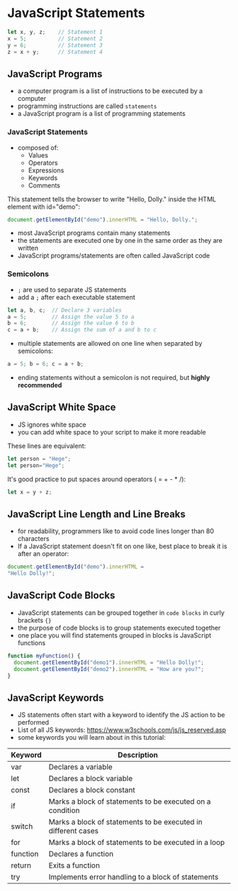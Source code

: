 # JavaScript Statements

```js
let x, y, z;    // Statement 1
x = 5;          // Statement 2
y = 6;          // Statement 3
z = x + y;      // Statement 4
```

## JavaScript Programs

- a computer program is a list of instructions to be executed by a computer
- programming instructions are called `statements`
- a JavaScript program is a list of programming statements

### JavaScript Statements

- composed of:
    - Values
    - Operators
    - Expressions
    - Keywords
    - Comments

This statement tells the browser to write "Hello, Dolly." inside the HTML element with id="demo":

```js
document.getElementById("demo").innerHTML = "Hello, Dolly.";
```

- most JavaScript programs contain many statements
- the statements are executed one by one in the same order as they are written
- JavaScript programs/statements are often called JavaScript code

### Semicolons

- `;` are used to separate JS statements
- add a `;` after each executable statement

```js
let a, b, c;  // Declare 3 variables
a = 5;        // Assign the value 5 to a
b = 6;        // Assign the value 6 to b
c = a + b;    // Assign the sum of a and b to c
```

- multiple statements are allowed on one line when separated by semicolons:

```js
a = 5; b = 6; c = a + b;
```

- ending statements without a semicolon is not required, but **highly recommended**

## JavaScript White Space

- JS ignores white space
- you can add white space to your script to make it more readable

These lines are equivalent:
```js
let person = "Hege";
let person="Hege";
```

It's good practice to put spaces around operators ( = + - * /):

```js
let x = y + z;
```

## JavaScript Line Length and Line Breaks

- for readability, programmers like to avoid code lines longer than 80 characters
- If a JavaScript statement doesn't fit on one like, best place to break it is after an operator:

```js
document.getElementById("demo").innerHTML =
"Hello Dolly!";
```

## JavaScript Code Blocks

- JavaScript statements can be grouped together in `code blocks` in curly brackets `{}`
- the purpose of code blocks is to group statements executed together
- one place you will find statements grouped in blocks is JavaScript functions

```js
function myFunction() {
  document.getElementById("demo1").innerHTML = "Hello Dolly!";
  document.getElementById("demo2").innerHTML = "How are you?";
}
```

## JavaScript Keywords

- JS statements often start with a keyword to identify the JS action to be performed
- List of all JS keywords: 
https://www.w3schools.com/js/js_reserved.asp
- some keywords you will learn about in this tutorial:

| Keyword | Description |
|---|---|
|var|	Declares a variable|
|let|	Declares a block variable|
|const|	Declares a block constant|
|if|	Marks a block of statements to be executed on a condition|
|switch|	Marks a block of statements to be executed in different cases|
|for|	Marks a block of statements to be executed in a loop|
|function|	Declares a function|
|return|	Exits a function|
|try|	Implements error handling to a block of statements|


